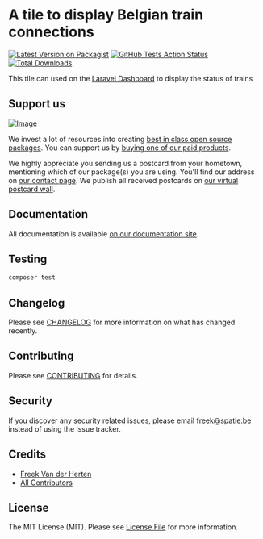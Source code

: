 # A tile to display Belgian train connections

[![Latest Version on Packagist](https://img.shields.io/packagist/v/spatie/laravel-dashboard-belgian-trains-tile.svg?style=flat-square)](https://packagist.org/packages/spatie/laravel-dashboard-belgian-trains-tile)
[![GitHub Tests Action Status](https://img.shields.io/github/workflow/status/spatie/laravel-dashboard-calendar-tile/run-tests?label=tests)](https://github.com/spatie/laravel-dashboard-belgian-trains-tile/actions?query=workflow%3Arun-tests+branch%3Amaster)
[![Total Downloads](https://img.shields.io/packagist/dt/spatie/laravel-dashboard-calendar-tile.svg?style=flat-square)](https://packagist.org/packages/spatie/laravel-dashboard-belgian-trains-tile)

This tile can used on the [Laravel Dashboard](https://docs.spatie.be/laravel-dashboard) to display the status of trains

## Support us

[![Image](https://github-ads.s3.eu-central-1.amazonaws.com/laravel-dashboard-belgian-trains-tile.jpg)](https://spatie.be/github-ad-click/laravel-dashboard-belgian-trains-tile)

We invest a lot of resources into creating [best in class open source packages](https://spatie.be/open-source). You can support us by [buying one of our paid products](https://spatie.be/open-source/support-us).

We highly appreciate you sending us a postcard from your hometown, mentioning which of our package(s) you are using. You'll find our address on [our contact page](https://spatie.be/about-us). We publish all received postcards on [our virtual postcard wall](https://spatie.be/open-source/postcards).

## Documentation

All documentation is available [on our documentation site](https://docs.spatie.be/laravel-dashboard).

## Testing

``` bash
composer test
```

## Changelog

Please see [CHANGELOG](CHANGELOG.md) for more information on what has changed recently.

## Contributing

Please see [CONTRIBUTING](CONTRIBUTING.md) for details.

## Security

If you discover any security related issues, please email freek@spatie.be instead of using the issue tracker.

## Credits

- [Freek Van der Herten](https://github.com/freekmurze)
- [All Contributors](../../contributors)

## License

The MIT License (MIT). Please see [License File](LICENSE.md) for more information.

